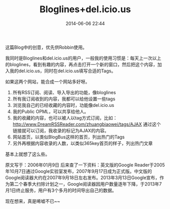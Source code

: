 ﻿---
layout: post
title:  "Bloglines+del.icio.us"
date:   2014-06-06 22:44
categories: Thinking IT
tags: Product
comments: true
---

这篇Blog中的创意，优先供Robbin使用。
 
我同时是Bloglines和del.icio.us的用户，一般我的使用习惯是：每天上一次以上的bloglines，看到有趣的内容，再点击打开一个新的窗口，然后把这个内容，加入我的del.icio.us，同时在del.icio.us填写合适的Tags。
 
如果这两个网站，能合成一个网站多好呀。
 
1. 所有RSS订阅、阅读、导入导出的功能，像bloglines
2. 所有我订阅收到的内容，我都可以给他设置一些tags
3. 浏览我自己的已经收藏的内容时，功能像del.icio.us
4. 我的Public OPML，可以共享给他人。
5. 我的收藏的内容，也可以被人以tag方式订阅，比如：
http://www.DreamRSSReader.com/zhuangbiaowei/tags/AJAX
通过这个链接就可以订阅，我收录的标记为AJAX的内容。
6. 网站首页，以类似BlogBus这样的首页，列出热门的Tags
7. 另外再根据内容收录的人数，以类似365key首页的样子，列出热门文章
 
基本上就想了这么些。

原文写于：2006年01月9日
后来查了一下资料：英文版的Google Reader于2005年10月7日通过Google实验室发布，2007年9月17日成为正式版。中文版的Google阅读器大约在2007年9月18日左右发布。2013年3月13日Google宣布，作为第二个春季大扫除计划之一，Google阅读器因用户数量逐年下降，于2013年7月1日终止服务，用户有3个多月的时间导出自己的数据。

现在想来，真是唏嘘不已~~